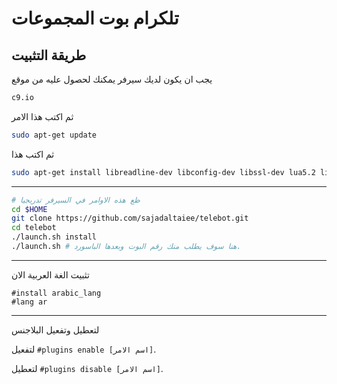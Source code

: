 تلكرام بوت المجموعات
============
طريقة التثبيت
------------
يجب ان يكون لديك سيرفر يمكنك لحصول عليه من موقع
```bash
c9.io
```
ثم اكتب هذا الامر
```bash
sudo apt-get update
```
ثم اكتب هذا
```bash
sudo apt-get install libreadline-dev libconfig-dev libssl-dev lua5.2 liblua5.2-dev libevent-dev make unzip git redis-server g++ libjansson-dev libpython-dev expat libexpat1-dev
```
------------
```bash
# ظع هذه الاوامر في السيرفر تدريجيا
cd $HOME
git clone https://github.com/sajadaltaiee/telebot.git
cd telebot
./launch.sh install
./launch.sh # هنا سوف يطلب منك رقم البوت وبعدها الباسورد.
```
------------------
تثبيت الغة العربية الان
```
#install arabic_lang
#lang ar
```

-------------
لتعطيل وتفعيل البلاجنس

لتفعيل `#plugins enable [اسم الامر]`.

لتعطيل `#plugins disable [اسم الامر]`.

